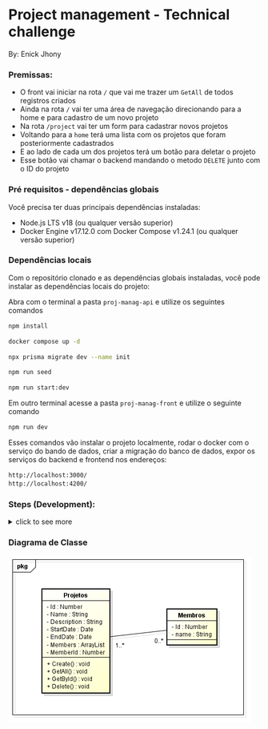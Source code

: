# Project management - Technical challenge

By: Enick Jhony

### Premissas:

- O front vai iniciar na rota `/` que vai me trazer um `GetAll` de todos registros criados
- Ainda na rota `/` vai ter uma área de navegação direcionando para a home e para cadastro de um novo projeto
- Na rota `/project` vai ter um form para cadastrar novos projetos
- Voltando para a `home` terá uma lista com os projetos que foram posteriormente cadastrados
- E ao lado de cada um dos projetos terá um botão para deletar o projeto
- Esse botão vai chamar o backend mandando o metodo `DELETE` junto com o ID do projeto

### Pré requisitos - dependências globais

Você precisa ter duas principais dependências instaladas:

- Node.js LTS v18 (ou qualquer versão superior)
- Docker Engine v17.12.0 com Docker Compose v1.24.1 (ou qualquer versão superior)

### Dependências locais

Com o repositório clonado e as dependências globais instaladas, você pode instalar as dependências locais do projeto:

Abra com o terminal a pasta `proj-manag-api` e utilize os seguintes comandos

```bash
npm install
```

```bash
docker compose up -d
```

```bash
npx prisma migrate dev --name init
```

```bash
npm run seed
```

```bash
npm run start:dev
```

Em outro terminal acesse a pasta `proj-manag-front` e utilize o seguinte comando

```bash
npm run dev
```

Esses comandos vão instalar o projeto localmente, rodar o docker com o serviço do bando de dados, criar a migração do banco de dados, expor os serviços do backend e frontend nos endereços:

```bash
http://localhost:3000/
http://localhost:4200/
```

### Steps (Development):

<details>

<summary>click to see more</summary>

Back end

- [x] Definição do Back-End
- [x] Implantação do Model da aplicação
- [x] Implantação do Docker juntamente com imagem do PostgreSQL
- [x] Implantação do ORM da aplicação (Prisma)
- [x] Implantação das Rotas da aplicação (`/` e `/project`)
- [x] Criar Metodo `POST`
- [x] Criar Metodo `GET ALL`
- [x] Criar Metodo `GET BY ID`
- [x] Criar Metodo `DELETE`
- [x] Criar Seed dos membros iniciais
- [x] Liberar CORS para receber solicitações do Frontend
- [ ] Criar scripts para iniciar o projeto
- [ ] Criar unico scripts para iniciar todo o projeto
- [ ] Configurar corretamente o `.env` e criar `.env.example`
- [ ] Retirar a senha do banco "hardcoded" do `compose.yaml` e `.env`
- [ ] Criar Validação dos campos junto ao banco e backend
- [ ] Criar testes unitários

Front end

- [x] Definição do Front-End com a limpeza inicial
- [x] Criar componente / serviço para listagem dos projetos
- [x] Criar componente / serviço para a criação do projetos
- [x] Criar botão para a deleção dos projetos pelo ID
- [x] Criar rotar `/` e `/project` sendo o `getAll` e a página de cadastro `POST`
- [x] Criar validação dos campos pelo form.
- [ ] Criar componente / serviço para mostrar os detalhes do projetos individualmente
- [x] Estilizar as páginas
- [ ] Resolver problema de renderização da Data na página home (possivelmente problema de timezone)

</details>

### Diagrama de Classe

![Diagrama de classe](./.github/ClassDiagram.png)
